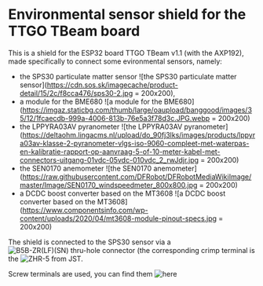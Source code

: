 # Environmental sensor shield for the TTGO TBeam board

This is a shield for the ESP32 board TTGO TBeam v1.1 (with the AXP192), made specifically to connect some evironmental sensors, namely:

- the SPS30 particulate matter sensor ![the SPS30 particulate matter sensor](https://cdn.sos.sk/imagecache/product-detail/15/2c/f8cca476/sps30-2.jpg = 200x200),
- a module for the BME680 ![a module for the BME680](https://imgaz.staticbg.com/thumb/large/oaupload/banggood/images/35/12/1fcaecdb-999a-4006-813b-76e5a3f78d3c.JPG.webp = 200x200)
- the LPPYRA03AV pyranometer ![the LPPYRA03AV pyranometer](https://deltaohm.lingacms.nl/upload/do_90fj3lks/images/products/lppyra03av-klasse-2-pyranometer-vlgs-iso-9060-compleet-met-waterpas-en-kalibratie-rapport-op-aanvraag-5-of-10-meter-kabel-met-connectors-uitgang-01vdc-05vdc-010vdc_2_rwJdjr.jpg = 200x200)
- the SEN0170 anemometer ![the SEN0170 anemometer](https://raw.githubusercontent.com/DFRobot/DFRobotMediaWikiImage/master/Image/SEN0170_windspeedmeter_800x800.jpg = 200x200)
- a DCDC boost converter based on the MT3608 ![a DCDC boost converter based on the MT3608](https://www.componentsinfo.com/wp-content/uploads/2020/04/mt3608-module-pinout-specs.jpg = 200x200)

The shield is connected to the SPS30 sensor via a ![B5B-ZR(LF)(SN) thru-hole connector](https://www.digikey.it/product-detail/it/jst-sales-america-inc/B5B-ZR-LF-SN/455-1660-ND/926567) (the corresponding crimp terminal is the ![ZHR-5](https://www.digikey.it/product-detail/it/jst-sales-america-inc/ZHR-5/455-1201-ND/608642) from JST.

Screw terminals are used, you can find them ![here](https://www.amazon.it/gp/product/B07RR7D267/ref=ppx_yo_dt_b_asin_title_o03_s00?ie=UTF8&psc=1)
